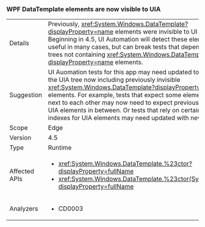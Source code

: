 ### WPF DataTemplate elements are now visible to UIA

|   |   |
|---|---|
|Details|Previously, <xref:System.Windows.DataTemplate?displayProperty=name> elements were invisible to UI Automation. Beginning in 4.5, UI Automation will detect these elements. This is useful in many cases, but can break tests that depend on UIA trees not containing <xref:System.Windows.DataTemplate?displayProperty=name> elements.|
|Suggestion|UI Auomation tests for this app may need updated to account for the UIA tree now including previously invisible <xref:System.Windows.DataTemplate?displayProperty=name> elements. For example, tests that expect some elements to be next to each other may now need to expect previously invisible UIA elements in between. Or tests that rely on certain counts or indexes for UIA elements may need updated with new values.|
|Scope|Edge|
|Version|4.5|
|Type|Runtime|
|Affected APIs|<ul><li><xref:System.Windows.DataTemplate.%23ctor?displayProperty=fullName></li><li><xref:System.Windows.DataTemplate.%23ctor(System.Object)?displayProperty=fullName></li></ul>|
|Analyzers|<ul><li>CD0003</li></ul>|
